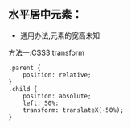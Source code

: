 ## 水平居中元素：

-  通用办法,元素的宽高未知

方法一:CSS3 transform
```
.parent {
    position: relative;
}
.child {
    position: absolute;
    left: 50%:
    transform: translateX(-50%);
}
```
